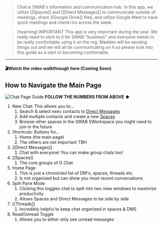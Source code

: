 >Chat is SWAB's information and communication hub. In this app, we utilize [[Spaces]] and [[Direct Messages]] to communicate outside of meetings, share [[Google Drive]] files, and utilize Google Meet to have quick meetings and check-ins across the week.

> [!warning]  IMPORTANT 
This app is very important during the year. We really need to stick to it for SWAB "business" and everyone needs to be really comfortable using it on the reg. Madden will be sending things out and we will all be communicating on it so please look into this guide as a start to becoming comfortable.

---
#### 🎬Watch the video walkthrough here (Coming Soon)
## How to Navigate the Main Page
![Chat Page Guide](Chat%20Page%20Guide.png)
**FOLLOW THE NUMBERS FROM ABOVE ⬆️**
1. New Chat: This allows you to...
	1. Search & select exec contacts to [Direct Messages](Direct%20Messages.md)
	2. Add multiple contacts and create a new [Spaces](Spaces.md)
	3. Browse other spaces in the SWAB SWorkspace you might need to join in the future
2. Shortcuts: Buttons for...
	1. Home (the main page)
	2. The others are not important TBH
3. [[Direct Messages]]
	1. Chat with everyone! You can make group chats too!
4. [[Spaces]]
	1. The core groups of G Chat
5. Home Page
	1. This is just a chronicled list of DM's, spaces, threads etc.
	2. Is not organized but can show you most recent conversations
6. Split Pane Mode
	1. Clicking this toggles chat to split into two view windows to maximize productivity
	2. Allows Spaces and Direct Messages to be side by side
7. [[Threads]] 
	1. Incredibly helpful to keep chat organized in spaces & DMS
8. Read/Unread Toggle
	1. Allows you to either only see unread messages